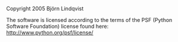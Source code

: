 Copyright 2005 Björn Lindqvist

The software is licensed according to the terms of the PSF (Python Software Foundation) license found here: http://www.python.org/psf/license/